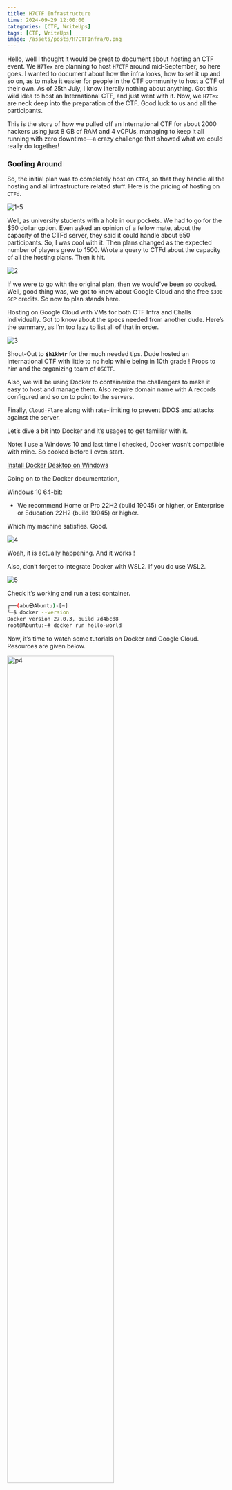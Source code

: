 ```yaml
---
title: H7CTF Infrastructure
time: 2024-09-29 12:00:00
categories: [CTF, WriteUps]
tags: [CTF, WriteUps]
image: /assets/posts/H7CTFInfra/0.png
---
```


Hello, well I thought it would be great to document about hosting an CTF event. We `H7Tex` are planning to host `H7CTF` around mid-September, so here goes. I wanted to document about how the infra looks, how to set it up and so on, as to make it easier for people in the CTF community to host a CTF of their own. As of 25th July, I know literally nothing about anything. Got this wild idea to host an International CTF, and just went with it. Now, we `H7Tex` are neck deep into the preparation of the CTF. Good luck to us and all the participants.

This is the story of how we pulled off an International CTF for about 2000 hackers using just 8 GB of RAM and 4 vCPUs, managing to keep it all running with zero downtime—a crazy challenge that showed what we could really do together!

### Goofing Around

So, the initial plan was to completely host on `CTFd`, so that they handle all the hosting and all infrastructure related stuff. Here is the pricing of hosting on `CTFd`. 

![1-5](../assets/posts/H7CTFInfra/1-5.png)

Well, as university students with a hole in our pockets. We had to go for the $50 dollar option. Even asked an opinion of a fellow mate, about the capacity of the CTFd server, they said it could handle about 650 participants. So, I was cool with it. Then plans changed as the expected number of players grew to 1500. Wrote a query to CTFd about the capacity of all the hosting plans. Then it hit.

![2](../assets/posts/H7CTFInfra/2.png)

If we were to go with the original plan, then we would’ve been so cooked. Well, good thing was, we got to know about Google Cloud and the free `$300 GCP` credits. So now to plan stands here. 

Hosting on Google Cloud with VMs for both CTF Infra and Challs individually. Got to know about the specs needed from another dude. Here’s the summary, as I’m too lazy to list all of that in order.

![3](../assets/posts/H7CTFInfra/3.png)

Shout-Out to **`$h1kh4r`** for the much needed tips. Dude hosted an International CTF with little to no help while being in 10th grade ! Props to him and the organizing team of `OSCTF`.

Also, we will be using Docker to containerize the challengers to make it easy to host and manage them. Also require domain name with A records configured and so on to point to the servers.

Finally, `Cloud-Flare` along with rate-limiting to prevent DDOS and attacks against the server.

Let’s dive a bit into Docker and it’s usages to get familiar with it.

Note:  I use a Windows 10 and last time I checked, Docker wasn’t compatible with mine. So cooked before I even start.

[Install Docker Desktop on Windows](https://docs.docker.com/desktop/install/windows-install/)

Going on to the Docker documentation,

Windows 10 64-bit:

- We recommend Home or Pro 22H2 (build 19045) or higher, or Enterprise or Education 22H2 (build 19045) or higher.

Which my machine satisfies. Good.

![4](../assets/posts/H7CTFInfra/4.png)

Woah, it is actually happening. And it works !

Also, don’t forget to integrate Docker with WSL2. If you do use WSL2.

![5](../assets/posts/H7CTFInfra/5.png)

Check it’s working and run a test container.

```bash
┌──(abu㉿Abuntu)-[~]
└─$ docker --version
Docker version 27.0.3, build 7d4bcd8
root@Abuntu:~# docker run hello-world
```

Now, it’s time to watch some tutorials on Docker and Google Cloud. Resources are given below.

<img src="/assets/posts/H7CTFInfra/6.png" alt="p4" width="70%"/>

Proud moment right here LOL. Well, now that I got an idea any all these things.

<img src="/assets/posts/H7CTFInfra/7.png" alt="p4" width="70%"/>

 Let’s build a sample web application to solidify our learning. Also, while we’re at it, why not build a web challenge at it.

```bash
┌──(abu㉿Abuntu)-[/mnt/c/Documents4/DockerJWT/backend]
└─$ npm install bcrypt cookie-parser cors dotenv express zod jsonwebtoken mongoose resend
```

So, it’s a JWT-based authentication put together in the `MERN` stack.

More Dev-Dependencies and Typescript.

```bash
┌──(abu㉿Abuntu)-[/mnt/c/Documents4/DockerJWT/backend]
└─$ npm install -D @types/bcrypt @types/cookie-parser @types/cors @types/express @types/jsonwebtokens ts-node-dev typescript
└─$ npx tsc --init
```

Setting up MongoDB Compass with CLI.

![8](../assets/posts/H7CTFInfra/8.png)

Ran into the first barricade, seems like the WSL2 client isn’t connecting to the MongoDB server running in Windows. Troubleshooting time.

```bash
sudo apt install mongodb
sudo mkdir -p /data/db
sudo chown -R `id -u` /data/db
mongod --dbpath /data/db # Starts the MongoDB server in WSL2
```

And finally, 

```bash
──(abu㉿Abuntu)-[/mnt/c/Documents4/DockerJWT/backend]
└─$ npm run dev

> backend@1.0.0 dev
> ts-node-dev --files src/index.ts

[INFO] 14:06:44 ts-node-dev ver. 2.0.0 (using ts-node ver. 10.9.2, typescript ver. 5.5.4)
The server is up and running on Port 4004
Connecting to DB...
Successfully connected to DB
```

Also, to run the `mongod`  in the background. We use `nohup`.

```bash
┌──(abu㉿Abuntu)-[/mnt/c/Documents4/DockerJWT]
└─$ sudo mkdir -p /var/log/mongodb
[sudo] password for abu:

┌──(abu㉿Abuntu)-[/mnt/c/Documents4/DockerJWT]
└─$ sudo chown $(whoami) /var/log/mongodb

┌──(abu㉿Abuntu)-[/mnt/c/Documents4/DockerJWT]
└─$ sudo chmod 755 /var/log/mongodb

┌──(abu㉿Abuntu)-[/mnt/c/Documents4/DockerJWT]
└─$ sudo nohup mongod --dbpath /data/db > /var/log/mongodb/mongod.log 2>&1 &
[3] 3777

┌──(abu㉿Abuntu)-[/mnt/c/Documents4/DockerJWT]
└─$ ps aux | grep mongod
root        3733  0.0  0.1  17128  6336 pts/0    T    14:14   0:00 sudo nohup mongod --dbpath /data/db
root        3748  0.0  0.1  17128  6520 pts/0    T    14:14   0:00 sudo nohup mongod --dbpath /data/db
root        3777  0.0  0.1  17276  6384 pts/0    S    14:15   0:00 sudo nohup mongod --dbpath /data/db
root        3778  0.0  0.0  17276   992 pts/4    Ss+  14:15   0:00 sudo nohup mongod --dbpath /data/db
root        3779 32.6  3.3 2608868 131064 pts/4  Sl   14:15   0:01 mongod --dbpath /data/db
abu         3824  0.0  0.0   6428  1964 pts/0    S+   14:15   0:00 grep --color=auto mongod
```

Get IP address of the WSL2 client.

```bash
ip addr show eth0 | grep inet | awk '{ print $2 }' | cut -d/ -f1
```

Also, after a long trial and error methods, we added the config file for MongoDB which necessary configurations like allowing port entry and so on in the `/etc/mongod.conf` file.

But, there’s a simple solution to all this, just open up MongoDB compass on the Windows machine, get the IP of the WSL2 instance with `hostname -I` and make a new connection with 

`mongodb://<WSL_IP>:27017` and Voila, you are connected to the MongoDB server from WSL2.

https://github.com/nvm-sh/nvm

Now, I have passed on the creation of the challenge to `@MrRobot` . 

Well, let’s create a sample `pwn` challenge and containerize with Docker, and start a `netcat` listener to the challenge, so we can actually connect to it and exploit the buffer overflow, getting the flag.

```bash
/mnt/c/Documents4/Pwn/
├── BufPwn
│   ├── Dockerfile
│   ├── chall.c
│   └── flag.txt
├── OvrPwn
│   ├── Dockerfile
│   ├── overflow.c
│   └── flag.txt
└── docker-compose.yml

```

Here what the `Dockerfile` for `BufPwn` looks like.

```docker
FROM debian:latest

RUN apt-get update && apt-get install -y gcc socat

COPY chall.c /pwn/chall.c
COPY flag.txt /pwn/flag.txt

RUN gcc -o /pwn/chall /pwn/chall.c -fno-stack-protector -z execstack -no-pie

CMD ["socat", "tcp-l:9001,reuseaddr,fork", "exec:/pwn/chall,stderr"]

```

And Finally, the docker-compose utility helps us to manage multiple docker instance and run as many containers easily.

```docker
version: '3.8'

services:
  bufpwn:
    build:
      context: ./BufPwn
    container_name: bufpwn
    ports:
      - "9001:9001"

  ovrpwn:
    build:
      context: ./OvrPwn
    container_name: ovrpwn
    ports:
      - "9002:9002"
```

Ensure, Docker is properly integrated with the WSL2 Instance.

```bash
┌──(abu㉿Abuntu)-[/mnt/c/Documents4/Pwn]
└─$ docker-compose --version
Docker Compose version v2.28.1-desktop.1

┌──(abu㉿Abuntu)-[/mnt/c/Documents4/Pwn]
└─$ docker --version
Docker version 27.0.3, build 7d4bcd8
```

Now, build the docker images.

```bash
┌──(abu㉿Abuntu)-[/mnt/c/Documents4/Pwn]
└─$ docker-compose build
WARN[0000] /mnt/c/Documents4/Pwn/docker-compose.yml: `version` is obsolete
[+] Building 86.1s (18/18) FINISHED                                                                             docker:default
<>
```

Finally, Run the containers.

```bash
└─$ docker-compose up
WARN[0000] /mnt/c/Documents4/Pwn/docker-compose.yml: `version` is obsolete
[+] Running 3/3
 ✔ Network pwn_default  Created                                                                                           0.1s
 ✔ Container bufpwn     Created                                                                                           0.3s
 ✔ Container ovrpwn     Created                                                                                           0.3s
Attaching to bufpwn, ovrpwn
```

To, verify the running of the containers.

```bash
PS C:\Users\Abu> docker ps
CONTAINER ID   IMAGE        COMMAND                  CREATED              STATUS              PORTS                    NAMES
5617b16633ec   pwn-bufpwn   "socat tcp-l:9001,re…"   About a minute ago   Up About a minute   0.0.0.0:9001->9001/tcp   bufpwn
be20a7fbe725   pwn-ovrpwn   "socat tcp-l:9002,re…"   About a minute ago   Up About a minute   0.0.0.0:9002->9002/tcp   ovrpwn
```

Let’s try connecting to the instances from Ubuntu WSL2.

```bash
abu@Abuntu:/root$ nc localhost 9001

Welcome to heap1!
I put my data on the heap

abu@Abuntu:/root$ nc localhost 9002
Enter the address in hex to jump to, excluding '0x': 
```

Seems, like both the challenges are working perfectly. Let’s run the exploits on both of them to get the flag and these are pretty volume heavy, but I know fundamentally, hosting without docker would take up even more space than this.

```bash
abu@Abuntu:/root$ sudo docker images
REPOSITORY    TAG       IMAGE ID       CREATED         SIZE
pwn-ovrpwn    latest    cff435b0acc6   9 minutes ago   403MB
pwn-bufpwn    latest    04a3ec641f65   9 minutes ago   403MB
```

And I’m not able to get the flags due to god knows what reason. My instincts point highly in favor of  Skill-Issue LOL. Then stop and remove the image volumes.

```bash
┌──(abu㉿Abuntu)-[/mnt/c/Documents4/Pwn]
└─$ docker-compose down -v
WARN[0000] /mnt/c/Documents4/Pwn/docker-compose.yml: `version` is obsolete
[+] Running 3/3
 ✔ Container bufpwn     Removed                                                                                           1.0s
 ✔ Container ovrpwn     Removed                                                                                           0.8s
 ✔ Network pwn_default  Removed
```

### Plot Twist

It was a normal Sunday, I was planning on bring the CTFd down locally and play with it, even hosting some sample challenges and figuring out how things worked. It so happened, the `DeadSec CTF` was going on at the time and it had a massive participation of almost 3k people !

So I messaged `@Buckley`, shout-out to him. And got a mental breakdown. Here’s a peek into how the convo went.

![9](../assets/posts/H7CTFInfra/9.png)

This crazy guy, finished and fixing stuff mid-CTF! Well, I’m nowhere close to this level of expertise. They had used `Autopilot with GKE` to host the event. (I don’t even know that that means)

Here are some points he put out.

<aside>
💡 There are three non-default things that you should do to ctfd. one is make sure you set up redis, next is make sure you can have multiple worker threads/processes. And then third, and I'm not sure how big of a deal this one actually is, but I would not server large file downloads from ctfd directly. Offload large files to something external.

And then, one thing that may have been an issue is that I wrote a ctfd plugin last year, and I think that might have slowed down the ctfd app since it made blocking api calls while it was spinning challenges up and down.

Oh also email is awful. I don't know how if you plan on supporting email or not...

This event is the first time I touched email in years lol

Last year we didn't do email verification

</aside>

Also, he gave some really good links that I could refer.

[How to run a CTF that survives the first 5 minutes](https://medium.com/@sam.calamos/how-to-run-a-ctf-that-survives-the-first-5-minutes-fded87d26d53)

[Configuration | CTFd Docs](https://docs.ctfd.io/docs/deployment/configuration/)

And I cooked up some more links, while reading these.

[Creating Scalable CTF Infrastructure on Google Cloud Platform with Kubernetes and App Engine](https://medium.com/@sam.calamos/creating-scalable-ctf-infrastructure-on-google-cloud-platform-with-kubernetes-and-app-engine-8c0a7847a53c)

[Network endpoint groups overview  |  Load Balancing  |  Google Cloud](https://cloud.google.com/load-balancing/docs/negs)

[Distributed load testing using Google Kubernetes Engine  |  Cloud Architecture Center  |  Google Cloud](https://cloud.google.com/architecture/distributed-load-testing-using-gke)

https://github.com/DownUnderCTF/ctfd-appengine

[Using Kubernetes + HaProxy to Host Scalable CTF challenges](https://medium.com/csictf/using-kubernetes-haproxy-to-host-scalable-ctf-challenges-a4720b6a9bbc)

Here are some terms to give someone a brain malfunction.

`Google App Engine
Redis Server
Multi-Threading on CTFd
Docker Security
Kubernetes
HAProxy
Distributed load testing using GKE
Network Endpoint Groups (NEGs)
Seccomp
Autopilot with GKE`

![9-5](../assets/posts/H7CTFInfra/9-5.gif)

Well, all the fun apart, I really need to start taking it seriously. Plus, it seems hella interesting.

Now, that I got introduced into these concepts of `DevOps` . I watched this video of John Hammond, in which he explains how he hosted a CTF with just another partner. There were about 3k people tuned in, and he had about 15 servers running in the back-end with a bunch of load-balancers. OMG.

[Running CTFs with Docker (VirSecCon CTF Recap)](https://youtu.be/nuX7IRY5Pz8?si=2ZxhyG93hje2JLVj)

He also called out the importance of Docker Security and how it can turn out to be disastrous if someone manages to escape the container.

Here are the other terms, I got introduced to.

`NSJail`

`RunDesk`

Let’s just stop researching for now, and get to work. You don’t need to know everything on the Internet ! (Message to myself)

Well, it’s been a while. We’ve been making study progress with the challenges and stuff. Another thing to note is that we are actively in contact with the sponsorship requests. `CTFd` were sure that they weren’t able to accommodate that many users. But they mentioned they could do 80% off for universities. We plan to use that in the on-site CTF event that `Team Centinals` , the club I’m in, is conducting, which has a user limit of 150. Google CTF weren’t happy with the level of our CTF team, and rejected the offer. `OffSec` were kind enough to communicate with and we’re in contact with them. Apart from that, we also contacted `HTB`, `THM`, `AlteredSecurity`, `Crossbow Labs`, `IITB Trust Labs`, `Traboda` and `Bugcrowd` and waiting for their replies.

Also, we brought a domain, `h7tex.com` at `namecheap` for about 500 INR, pretty sweet deal. Now, we need to submit a temporary URL at `CTFTime`, when we apply to conduct the event. So, that temporary site, is being done by `@MrRobot` , that’ll contain the basic information, discord links and sponsors will be included as well.

We ran into quite an annoying problem, the Google Cloud platform keeps rejecting the debits cards that are used to enable to $300 GCP Credits. This certain error keeps showing up, `OR_BACR2_34` . When I look up this error, seems like quite a lot of people struggle with this problem. You had to enable recurring payment method and also the international transactions. Is saying the bank you use on a public blog a problem? I donno. So, the Infrastructure is in quite the brief pause here. But it also helped me clear my mind on certain things like not to have too much expectations on people, don’t voluntarily put all the workload and burden on yourself, take it easy,  it’s not like we have a dead-line for this, we can work at our own pace, deep dive into challenge RnD and also know that rejections by sponsors are a common thing. This small initiative had let me to know about so many different things, right from managing and assigning work to people, reaching out to multiple companies for sponsorships, the GPT-generated mails, the rejections, everything was so vivid and clear to me, about the things I needed to do. It’s been a crazy and fun journey, and it still is. So also I have college exams this week, and it’ll mean that I won’t be able to contribute much to the work I’m supposed to do. It is what it is.

Also, the CTF hosted by the club **Centinals**, `CCC CTF` is fast approaching. It’s a part onsite and part online event with a user limit of about 300-500 on a first-come-first-serve basis. Made a cool site that acts like a temporary URL for the CTF. 

[h7tex.rf.gd](https://h7tex.rf.gd/)

We plan to post this on CTFTime as well along with other social media sites like Unstop, Instagram and so on. Happy news is that CTFd is offering up to 80 percent sponsorships to educational institutions and alike, so we have ourselves verified and ready to use the self-managed CTF site. I have to also say that I haven’t even started brain-storming the challenges to be put up in the CTF. All the ideas I choose for `H7CTF` will stay there, cause I respect the work the team put in towards this and using those ideas for another CTF would be a bummer. Anyways that CCC CTF is happening on 10-12 September. Along with other fun events happening the same week. So after that event, I hope to take my time in preparing for the main event, `H7CTF`. Here are the list of things, I deemed as important concepts to know before hosting an International CTF competition.

```
Cloud Infrastructure
	Build Linode VPS
	Domain Point [H7Tex.com]
		Subdomain Config - ctf.h7tex.com
		A/CNAME records
	CloudFlare
	CTFd Setup + Trail Challs
		Pricing Diff
	Moniter Traffic [Blue Team]
	Docker-Compose Instances
		Docker Desktop Monitor
	Rate-Limiting + ReverseProxy
	Load Balancers + Stress Testing
	Infra Documentation
	Linode Trial VPS
```

So, Me and `@MrRobot` will be taking our time, in learning these stuff, putting it into work and experience all these beforehand, so when the actual event comes, we’ll be fully prepared.

Now, I’ll go on a VPS provider deep dive to find out who else gives out free credits upon joining.

<img src="/assets/posts/H7CTFInfra/10.png" alt="p4" width="70%"/>

Right off the bat, I see that `DigitalOcean` provides a $200 free credit upon arrival. Sweet, about 17K INR. But the icing in the cake is that it accepts PayPal as well.

<img src="/assets/posts/H7CTFInfra/11.png" alt="p4" width="70%"/>

Next, came `Hostinger`, which had reasonable prices but no free credit feature.

Up next is `AWS`, the big people. Let’s see what they got. So, Amazon uses something called `Amazon Lightsail` to enable as separate VPS services and the do offer free tiers !

[VPS, web hosting pricing—Amazon Lightsail—Amazon Web Services](https://aws.amazon.com/lightsail/pricing/?pg=ln&sec=hs)

<aside>
💡 Three months free on Linux/Unix bundles with public IPv4 address: $5 USD/month, $7 USD/month, and $12 USD/month

</aside>

Going with the $12 USD/month bundle, it offers, **2 GB** Memory, **2** vCPUs**, 60 GB** SSD Disk **and 3 TB** Transfer. Not bad, but doesn’t beat the credit system of Google Cloud and Digital Ocean.

Then I looked at `BlueHost`, `DreamHost`, `InterServer`, `GoDaddy`, `HostGator`, `MochaHost` amongst others. But thing that stood out to me was `Ionos` , Dude ! they provide a VPS for $2/month. WOAH. 

![12](../assets/posts/H7CTFInfra/12.png)

And finally comes `Linode`, with the $100 free credit feature, I’m chill with it.

[The Developer Cloud Simplified | Linode](https://www.linode.com/lp/free-credit-100/)

After going through a lot of Hosting Providers, We decided to go with `DigitalOcean` , cause of the juicy $200 credits for free. Another great thing, I noticed is that they supported `PayPal`, anyways at long long last, we get to use and test our server. I transferred NS records [Nameserver] from `Namecheap` onto `DigitalOcean`, so now I can fully control the DNS records directly from DigitalOcean. Oh wait, I didn’t tell that. We bought a domain at `Namecheap` called `h7tex.com` for about 500 INR, pretty reasonable.

![13](../assets/posts/H7CTFInfra/13.png)

Shot from Namecheap to point NS records to DigitalOcean

DNS Checker verifying the transfer of NS records over to `DigitalOcean`.

![14](../assets/posts/H7CTFInfra/14.png)

DNS Checker verifies the transfer of ownership over to DigitalOcean

The plan is to host about multiple sub-domains serving different purposes. 

```
info.h7tex.com - CTF Info + Registration
ctf.h7tex.com - CTF Infra
challs.h7tex.com - Challenge Server
h7tex.com - Guild
```

Also, there has been another major change in the proceedings of the CTF, Centinals also had their event postponed, to late September. Now, we decided to make a collaboration with Centinals to conduct a CTF Onsite + Online. It’s again being called `H7CTF`, LOL back to the start. Anyways, It’s great to see a collaboration. About sponsorships, we hope that `OffSec` will sponsor the event, we’ve been talking for quite a while now, also while actively searching for other options as well. Maybe some to offer cash prize sponsor, that would be so cool. 

Original plan, before the collaboration, was actually to use `CTFd` as the hosting provider, as we’ll have a limit of 500 users and had to pay about 1.6k INR, which is bit expensive but manageable, turns out, it’s actually 5K INR or $60, after the 80 percent discount for educational institutions. So we jumped out of it. Now, we’ll focus more on challenge creation and full on start the work. One slight hiccup was, as soon as I joined DigitalOcean [$1 for verifying, refunded instantly] I didn’t receive the credits, I was like so done with this cloud. Then I made a ticked to the them, I got it almost instantly.

![15](../assets/posts/H7CTFInfra/15.png)

As for Indian readers, looking to go about this process, I would suggest `HDFC`, which solves this International Transactions and also most importantly enabling the recurrent payment mode quite well with their Visa Debit card. 

Here’s me playing with the VPS, this is the second day in my life that I interacted with a VPS, this is so cool. LOL.

Here’s some basic details for self-referencing.

```
Concepts:

Virtual Hosts
FHS
Internet Corporation for Assigned Names and Numbers (ICANN)

```

**`/var/www/`**: This is the default directory where web server files are stored. This convention is based on the Filesystem Hierarchy Standard (FHS), which helps maintain consistency across different Linux distributions.
`/var/www/info.h7tex.com/html/`

Each directory serves as the document root for different subdomains or sites, making it easier to manage multiple websites on the same server.

<aside>
💡 A virtual host is **a configuration that allows a single host machine to act as multiple host machines**. It can be used to manage a single application server on a single machine as if it were multiple application servers, each on its own host machine. Virtual hosts can also be used to host multiple domains or sites from a single IP address or interface.

</aside>

These virtual files will be stored in the respective web servers configuration directories, for `Nginx`, it’s `/etc/nginx/sites-available` and it’s symbolically linked to `sites-enabled` in the same directory for production. These files mention the basic information for the web server to configure.

- **`listen 80;`**: Tells Nginx to listen on port 80 (HTTP).
- **`server_name info.h7tex.com;`**: Specifies the domain name or subdomain.
- **`root /var/www/info.h7tex.com/html;`**: Points to the document root for this subdomain.
- **Logs**: Separate access and error logs for easier troubleshooting.

![16](../assets/posts/H7CTFInfra/16.png)

```bash
abu@Abuntu:/$ sudo certbot --nginx -d info.h7tex.com
<>
Deploying certificate
Successfully deployed certificate for info.h7tex.com to /etc/nginx/sites-enabled/info.h7tex.com
Congratulations! You have successfully enabled HTTPS on https://info.h7tex.com

sudo certbot certificates
sudo certbot renew --dry-run
scp -r <>/CTFTemplate/ root@<>:/var/www/info.h7tex.com/html/
```

Also added SSL certificates with `Let’s Encrypt` and `Certbot`.

<aside>
💡 Let's Encrypt is a free, automated, and open certificate authority that provides SSL/TLS certificates to enable HTTPS encryption on websites. It simplifies the process of obtaining and installing security certificates, making it easier for website owners to secure their site.

</aside>

Don’t forget the UFW firewall.

<aside>
💡 UFW (Uncomplicated Firewall) is a user-friendly interface for managing iptables, the default firewall management tool in Linux. It provides a simplified way to configure and control network traffic, enhancing system security by allowing or blocking incoming and outgoing connections.

</aside>

```bash
sudo ufw enable
sudo ufw allow OpenSSH
sudo ufw allow 'Nginx Full'
sudo ufw status
```

Now, let’s configure CTFd with Docker, now this is going to be a long process. Refer the documentation at the link below.

[CTFd Docs](https://docs.ctfd.io/)

Also, install Docker and Docker-Compose.

[Docker Home](https://docs.docker.com/)

```bash
abu@Abuntu:~$ docker --version
Docker version 27.1.2, build d01f264
abu@Abuntu:~$ docker compose version
Docker Compose version v2.29.1
```

Install `Redis` , which is a Caching-Server heavily used by CTFd.

```bash
sudo apt install redis-server -y
abu@Abuntu:~$ sudo systemctl status redis
● redis-server.service - Advanced key-value store
     Loaded: loaded (/usr/lib/systemd/system/redis-server.service; enabled; preset: enabled)
     Active: active (running) since Sat 2024-08-24 09:03:24 UTC; 10s ago
       Docs: http://redis.io/documentation,
             man:redis-server(1)
   Main PID: 23136 (redis-server)
     Status: "Ready to accept connections"
```

At first, I tried to run both the instances, namely [info.h7tex.com](http://info.h7tex.com) and [ctf.h7tex.com](http://ctf.h7tex.com) from the same droplet, but it has some port interference issues, cause since the CTFd runs in a Docker container, there’s an Nginx, that’s internal which collides with the local Nginx. So, I just moved everything over to a new droplet. 

```bash
sudo docker compose up -d
```

![17](../assets/posts/H7CTFInfra/17.png)

Still a lot of things to consider, but for once, everything went well, Happy.

![18](../assets/posts/H7CTFInfra/18.png)

Hosting and getting familiar with the CTFd platform. Experimented with different themes and all that interesting stuff.

![19](../assets/posts/H7CTFInfra/19.png)

Here’s me sending the event detail to the CTFTime moderators to get it approved.

![20](../assets/posts/H7CTFInfra/20.png)

Took the free-tier in `CloudFlare` and shifted the whole NS server over there, which was one the best decision.

![21](../assets/posts/H7CTFInfra/21.png)

After the initial setup, which is rather pretty straight-forward, we get active status. And you can add all your DNS records and do a lot of cool stuff.

```bash
PS C:\Users\Abu> ipconfig /flushdns                                                                                     
Windows IP Configuration

Successfully flushed the DNS Resolver Cache.
```

Site is back up again. [FUTURE] As of now, I don’t remember the exact reasons I put this here, but I’ll just leave it as it is LOL.

![22](../assets/posts/H7CTFInfra/22.png)

We need to think about database server, by default it runs on SQLite, which handles all the file uploads, score-boards and other data. but does not support real-time database monitoring. 

[Installation | CTFd Docs](https://docs.ctfd.io/docs/deployment/installation#database-server)

The docker container has a persistent volumes running even when the container is stopped or destroyed, we could use DB Browser for SQLite, an open-source tool for monitoring data traffic.

[DB Browser for SQLite](https://sqlitebrowser.org/)

<img src="/assets/posts/H7CTFInfra/23.png" alt="p4" width="70%"/>

But wait, real-time monitoring for a database ? I don’t actually need it right, cause we control the file uploads and score-board monitoring can we done just by looking at the site LOL.

Here’s a small change for better security.

```bash
chown -R www-data:www-data /var/www/info.h7tex.com/html/dist
```

This setup ensures that files are readable by the web server and users but not writable, which helps maintain security.

As for the data stored in CTFd, it uses the MariaDB database, and induces a persistent volume on the VPS, so even if the docker container was down for a moment, and back up again all the data including the scoreboard, challenges solved and all other details would be retained.

```bash
volumes:
      - .data/CTFd/logs:/var/log/CTFd
      - .data/CTFd/uploads:/var/uploads
      - .:/opt/CTFd:ro
```

### Enlightenment

At long long last, the site is finally ready !

[H7CTF International](https://ctf.h7tex.com/)

We also added in a new theme. Shout-Out to [`0xdevsachin`](https://github.com/0xdevsachin) for the cool theme.

```bash
	cd /CTFd/CTFd/theme
	git clone https://github.com/0xdevsachin/CTFD-crimson-theme.git crimson
```

Then start the docker container and while setting up the page, you can select the theme from the drop-down menu. P.S. the docker container terminal doesn’t seem to be writeable so the work-around. Now we going on a triple city `industrial visit` as part of our university. Peace.

Back from the IV, it was fantastic FR.

Now, we have some really cool news.

![24](../assets/posts/H7CTFInfra/24.png)

I was riding my bike when I saw this, instantly started fist bumping in the air. Happy. Was trying this for a while, now when I presented the sponsors and the prizes in a much detailed manner, it just took a day for it to be verified.

```bash
Prize Distribution for H7CTF International
Prize Pool: 156,000 INR or $1900

Online Prizes:
1st Place Online:

1x Learn Fundamentals subscription ($799 or 67,000 INR)
1 CRTP voucher ($249 or 21,000 INR)
3x .xyz domains ($30 or 2,500 INR)
Certificate of Excellence
Total Value: 90,500 INR or $1,100

2nd Place Online:

1x Annual PG Subscription ($200 or 16,800 INR)
2x .xyz domains ($20 or 1,700 INR)
Certificate of Excellence
Total Value: 18,500 INR or $220

3rd Place Online:

2x .xyz domains ($20 or 1,700 INR)
Certificate of Excellence
Total Value: 1,700 INR or $20

Onsite Prizes:
1st Place Onsite:

1 CRTP voucher ($249 or 21,000 INR)
3x .xyz domains ($30 or 2,500 INR)
Certificate of Excellence
Total Value: 59,100 INR or $700

2nd Place Onsite:

1x Annual PG Subscription ($200 or 16,800 INR)
2x .xyz domains ($20 or 1,700 INR)
Certificate of Excellence
Total Value: 18,500 INR or $220

3rd Place Onsite:

2x .xyz domains ($20 or 1,700 INR)
Certificate of Excellence
Total Value: 1,700 INR or $20

Additional Prizes:
Top 15 Teams (Online & Onsite):
Certificate of Excellence
All Participants:
Participation Certificates
Best Writeup:
1x .xyz domain (840 INR or $10)
```

Looks pretty cool HAHA. Also we also have a financial sponsorship from Altered Security for the onsite event management, really cool after I presented them with a cool proposal that would put them on open screens around the campus. All things look cool, now all that’s left is that of testing server security to the core and creating cool challenges !

![24-5](../assets/posts/H7CTFInfra/24-5.png)

Now, after the initial approval from CTFTime, we need to enter the more detailed version of the event with all the details that will be available to the public and wait for another approval for it to be publicly available.

![25](../assets/posts/H7CTFInfra/25.png)

And then it came, about a week away from the event.

<img src="/assets/posts/H7CTFInfra/26.png" alt="p4" width="30%"/>

So happy and nervous HAHA.

We move on.

![27](../assets/posts/H7CTFInfra/27.png)

I enabled this on Cloud-Flare and it’s a sweet thing, you see that Cloud-Flare comes out with the interstitial page before loading up the site, and it helps a lot. Sorry to all the participants for things, I know it can be annoying, but there's only so much I can do with limited resources at hand.

`Bot Protection`

`Reduced Load on Server`

`Improved Security Posture`

![28](../assets/posts/H7CTFInfra/28.png)

Hosting challenges in `CTFd`. Shout-out to them, they made it free and so easy to use with documentation.

![29](../assets/posts/H7CTFInfra/29.png)

Oh yea, this happened because `cloudflare` only covered sites with a single-level subdomain, like we were going for `paste.web.h7tex.com` but since it was no good, we shifted to `paste.h7tex.com` .

```bash
root@Web:/home/night/web/chall-2# docker compose up -d
WARN[0000] /home/night/web/chall-2/docker-compose.yml: the attribute `version` is obsolete, it will be ignored, please remove it to avoid potential confusion
[+] Running 7/7
 ✔ Container Paste-abu              Started                                                                   0.8s
 ✔ Container chall-2-newspaper-1-1  Started                                                                   0.8s
 ✔ Container chall-2-newspaper-2-1  Started                                                                   0.7s
 ✔ Container chall-2-get-admin-1    Started                                                                   0.7s
 ✔ Container mongo                  Started                                                                   0.8s
 ✔ Container backend                Started                                                                   1.5s
 ✔ Container chall-2-frontend-1     Started                                                                   2.1s
root@Web:/home/night/web/chall-2# docker ps
CONTAINER ID   IMAGE                 COMMAND                  CREATED         STATUS          PORTS
                                 NAMES
7650d379a5ce   chall-2-backend       "docker-entrypoint.s…"   3 minutes ago   Up 9 seconds    0.0.0.0:5000->5000/tcp, :::5000->5000/tcp             backend
db043966607f   chall-2-frontend      "/docker-entrypoint.…"   9 minutes ago   Up 8 seconds    0.0.0.0:3000->80/tcp, [::]:3000->80/tcp               chall-2-frontend-1
846eee31a127   chall-2-get-admin     "python app.py"          9 minutes ago   Up 10 seconds   5000/tcp, 0.0.0.0:5001->5001/tcp, :::5001->5001/tcp   chall-2-get-admin-1
e823899cfece   chall-2-paste         "docker-entrypoint.s…"   9 minutes ago   Up 10 seconds   0.0.0.0:2222->2222/tcp, :::2222->2222/tcp             Paste-abu
e8290c8acbd9   chall-2-newspaper-1   "docker-php-entrypoi…"   9 minutes ago   Up 10 seconds   0.0.0.0:8081->80/tcp, [::]:8081->80/tcp               chall-2-newspaper-1-1
72688fed1515   chall-2-newspaper-2   "docker-php-entrypoi…"   9 minutes ago   Up 10 seconds   0.0.0.0:8082->80/tcp, [::]:8082->80/tcp               chall-2-newspaper-2-1
d12b58b0bfdf   mongo:latest          "docker-entrypoint.s…"   9 minutes ago   Up 10 seconds   0.0.0.0:27017->27017/tcp, :::27017->27017/tcp         mongo
```

This is how we put our web challenges grouped together with docker-compose, which is so easily managed. So here’s the outlook on the working of the model, we had a single droplet with the following specs.

```bash
4 vCPUs
8GB / 25GB Disk
($84/mo)

By the way, this was the specs at the end of the CTF, at first we had about 4 GB assigned.
We up-scaled.
```

Used `Nginx` as a reverse proxy to the VPS, that would connect with the docker-compose and assign the different subdomains for different challenge ports and those guys would be running. By default, without them subdomains, we could have hosted these challenges like `<IP>:PORT` and after pointing the A records to the IP address of the droplet, we use Nginx to forward them ports to their appropriate subdomains.

`<IP1>:PORT1 → newsleaks.h7tex.com`

`<IP2>:PORT2 → paste.h7tex.com`

![30](../assets/posts/H7CTFInfra/30.png)

Well we got rejected on that one, turns out we need a history of previous payments in order to do that, and all we had now was a 8GB RAM with 4 vCPUs to serve to about 2000 hackers. Damn.

https://github.com/HeroCTF/CTFd-scoreboard-CTFtime

Here’s a script for people to convert the scoreboard CSV exported from the CTFd into JSON. Cause that is the method to input scores into CTFTime.

![31](../assets/posts/H7CTFInfra/31.png)

But, it’s all clobbered together. Use this to beautify the JSON.

[Best JSON Formatter and JSON Validator: Online JSON Formatter](https://jsonformatter.org/)

Here’s the CTFTime rules for the scoreboard feed.

[CTFtime.org / Scoreboard feed](https://ctftime.org/json-scoreboard-feed)

![32](../assets/posts/H7CTFInfra/32.png)

Hello again, here again after the event. So happy with the way things played out. 

```bash
Abuntu (s-1vcpu-1gb)
648 hours
$5.79
Abuntu (c-4-8GiB)
76 hours
$9.50
Abuntu (c-4-8GiB)
53 hours
$6.63
Web (c-4-8GiB)
13 hours
$1.63
Abuntu (s-1vcpu-1gb-35gb-intel)
54 hours
$0.64
Abuntu (s-1vcpu-1gb)
3 hours
$0.03
Abuntu (s-1vcpu-1gb)
513 hours
$4.58
Abuntu (c-4-8GiB)
$0.13
Web (c-2-4GiB)
78 hours
$4.88
Subtotal
$33.81

Credits
-$33.81
Total
$0.00
```

All this hosting, and it took just $38. Really impressed with Digital Ocean and the quality of their servers.  I thought it would be cutting it close. But wow.

![33](../assets/posts/H7CTFInfra/33.png)

Now, that I’m going around after the event ended, `CloudFlare` has also done a terrific job of mitigating and done the work behind the scene that really made it possible.

![34](../assets/posts/H7CTFInfra/34.png)

We also get to the cool analytics like this one.

![35](../assets/posts/H7CTFInfra/35.png)

Wait.

![36](../assets/posts/H7CTFInfra/36.png)

I’ll be damned. Don’t know about their reliability but sure all hell look cool to see. There were couple of incidents during the CTF, but during the end, someone was brute-forcing one of the challenges, and we really didn’t have much of an idea on how to mitigate this, and it hit me to try out `fail2ban` on the challenge server, and after `N1sh` did it, boom. IP blocked. Only obstacle was at the start when I hadn’t disabled the verify emails feature and everyone had to wait for about 15 minutes to solve this issue.

As for the `Pwn` challenges it was fully `Josh` doing the work. Unfortunately, something broke during the second pwn challenge, and we were unable to find the cause. So, we were forced to stop with just 2 challenges, which was really a bummer. Here’s the `docker-compose.yml`

```
services:
  piebypass:
    image: h7tex/piebypass
    ports:
      - target: 5001
        published: 1338
        protocol: tcp
        mode: host

  ret2win:
    image: h7text/ret2win
    ports:
      - target: 5000
        published: 49001
        protocol: tcp
        mode: host

  heap:
    image: h7text/heap
    ports:
      - target: 1338
        published: 3881
        protocol: tcp
        mode: host

  formatstring:
    image: h7tex/formatstrings
    ports:
      - target: 5002
        published: 30001
        protocol: tcp
        mode: host
```

And here is the `Dockerfile` of the problematic `ret2win` challenge.

```
FROM ubuntu as base

RUN apt-get update && apt-get install -y gcc
COPY . .

RUN apt-get install nasm

RUN chmod +x compile-script.sh
RUN ./compile-script.sh
RUN apt-get install -y socat
RUN chmod +x main

FROM base

RUN groupadd -g 1001 pwnuser && useradd -r -u 1001 -g pwnuser pwnuser
USER pwnuser

CMD socat tcp-l:5000,reuseaddr,fork EXEC:"./main",pty,stderr
```

Next time, we hope to make it so much better and interesting. Both Infrastructure and Challenges-wise. I also know that this was a pretty not so well-organized blog, but it was fun writing this up. Until next time, Peace. 

I thank all the organizers for their wonderful contributions in the event. You guys are the best !

Let’s roll out the credits.

`Credits`

```
N1sh
PattuSai
MrGhost
SHL
Rohmat
Josh
Ronnie
Zeta
ctfguy
Tourpran
Daniboi
Atman
Zaki
Team Centinals
BeefBrain
```

## Resources

[How to Dockerize a MERN App | Docker Compose](https://www.youtube.com/watch?v=J2dB96MUL8s)

[Choosing the best Node.js Docker image | Snyk](https://snyk.io/blog/choosing-the-best-node-js-docker-image/)

[Install Docker Engine](https://docs.docker.com/engine/install/)

[100+ Docker Concepts you Need to Know](https://www.youtube.com/watch?v=rIrNIzy6U_g)

[Google Cloud Platform Website Hosting | How To Host Website On Google Cloud | Simplilearn](https://www.youtube.com/watch?v=YHq8SWAkzG8&t=50s)

[Apache Virtual Host documentation - Apache HTTP Server Version 2.4](https://httpd.apache.org/docs/2.4/vhosts/)

For Further Reference:

[How to run a CTF that survives the first 5 minutes](https://medium.com/@sam.calamos/how-to-run-a-ctf-that-survives-the-first-5-minutes-fded87d26d53)

[Creating Scalable CTF Infrastructure on Google Cloud Platform with Kubernetes and App Engine](https://medium.com/@sam.calamos/creating-scalable-ctf-infrastructure-on-google-cloud-platform-with-kubernetes-and-app-engine-8c0a7847a53c)

[Using Kubernetes + HaProxy to Host Scalable CTF challenges](https://medium.com/csictf/using-kubernetes-haproxy-to-host-scalable-ctf-challenges-a4720b6a9bbc)

[CTF challenges: Dockerizing and Repository structure](https://medium.com/techloop/ctf-challenges-dockerizing-and-repository-structure-bd3aed9314de)

[Hosting CTF challenges on a Kubernetes cluster](https://medium.com/techloop/hosting-ctf-challenges-on-a-kubernetes-cluster-f0f7441c3cd0)

[Composing CTF challenge](https://medium.com/techloop/composing-ctf-challenge-b5828dba0feb)

[Infra overview and planning:  IEEECTF 2020](https://medium.com/techloop/infra-overview-and-planning-ieeectf-2020-555589505848)